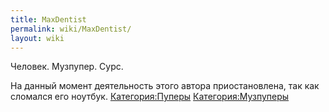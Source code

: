 ```yaml
---
title: MaxDentist
permalink: wiki/MaxDentist/
layout: wiki
---
```


Человек. Музпупер. Сурс.

На данный момент деятельность этого автора приостановлена, так как
сломался его ноутбук. [Категория:Пуперы](Категория:Пуперы "wikilink")
[Категория:Музпуперы](Категория:Музпуперы "wikilink")
